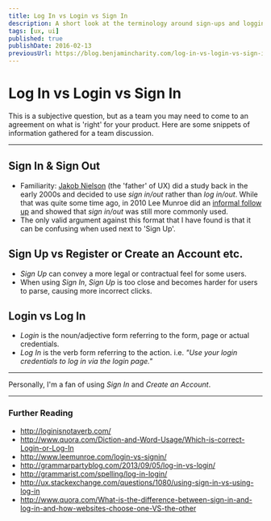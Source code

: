 ```yaml
---
title: Log In vs Login vs Sign In
description: A short look at the terminology around sign-ups and logging in and the basic arguments for each.
tags: [ux, ui]
published: true
publishDate: 2016-02-13
previousUrl: https://blog.benjamincharity.com/log-in-vs-login-vs-sign-in/
---
```


# Log In vs Login vs Sign In

This is a subjective question, but as a team you may need to come to an agreement on what is 'right' for your product. Here are some snippets of information gathered for a team discussion.

- - -

## Sign In & Sign Out

- Familiarity: [Jakob Nielson][nielson] (the 'father' of UX) did a study back in the early 2000s and decided to use 
  _sign in/out_ rather than _log in/out_. While that was quite some time ago, in 2010 Lee Munroe did an [informal 
  follow up][monroe] and showed that _sign in/out_ was still more commonly used.
- The only valid argument against this format that I have found is that it can be confusing when used next to 'Sign Up'.

## Sign Up vs Register or Create an Account etc.

- _Sign Up_ can convey a more legal or contractual feel for some users.
- When using _Sign In_, _Sign Up_ is too close and becomes harder for users to parse, causing more incorrect clicks.

## Login vs Log In

- _Login_ is the noun/adjective form referring to the form, page or actual credentials.
- _Log In_ is the verb form referring to the action. i.e. _"Use your login credentials to log in via the login page."_

- - -

Personally, I'm a fan of using _Sign In_ and _Create an Account_.

- - -

### Further Reading

- http://loginisnotaverb.com/
- http://www.quora.com/Diction-and-Word-Usage/Which-is-correct-Login-or-Log-In
- http://www.leemunroe.com/login-vs-signin/
- http://grammarpartyblog.com/2013/09/05/log-in-vs-login/
- http://grammarist.com/spelling/log-in-login/
- http://ux.stackexchange.com/questions/1080/using-sign-in-vs-using-log-in
- http://www.quora.com/What-is-the-difference-between-sign-in-and-log-in-and-how-websites-choose-one-VS-the-other


[nielson]: https://www.nngroup.com
[monroe]: http://www.leemunroe.com/login-vs-signin/
